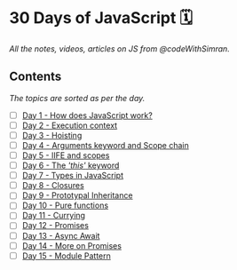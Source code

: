 # 30 Days of JavaScript 🗓

_All the notes, videos, articles on JS from @codeWithSimran._

## Contents

_The topics are sorted as per the day._

- [ ] [Day 1 - How does JavaScript work?](https://github.com/Quadrified/30-Days-of-JS/tree/main/Day-1)
- [ ] [Day 2 - Execution context](https://github.com/Quadrified/30-Days-of-JS/tree/main/Day-2)
- [ ] [Day 3 - Hoisting](https://github.com/Quadrified/30-Days-of-JS/tree/main/Day-3)
- [ ] [Day 4 - Arguments keyword and Scope chain](https://github.com/Quadrified/30-Days-of-JS/tree/main/Day-4)
- [ ] [Day 5 - IIFE and scopes](https://github.com/Quadrified/30-Days-of-JS/tree/main/Day-5)
- [ ] [Day 6 - The _'this'_ keyword](https://github.com/Quadrified/30-Days-of-JS/tree/main/Day-6)
- [ ] [Day 7 - Types in JavaScript](https://github.com/Quadrified/30-Days-of-JS/tree/main/Day-7)
- [ ] [Day 8 - Closures](https://github.com/Quadrified/30-Days-of-JS/tree/main/Day-8)
- [ ] [Day 9 - Prototypal Inheritance](https://github.com/Quadrified/30-Days-of-JS/tree/main/Day-9)
- [ ] [Day 10 - Pure functions](https://github.com/Quadrified/30-Days-of-JS/tree/main/Day-10)
- [ ] [Day 11 - Currying](https://github.com/Quadrified/30-Days-of-JS/tree/main/Day-11)
- [ ] [Day 12 - Promises](https://github.com/Quadrified/30-Days-of-JS/tree/main/Day-12)
- [ ] [Day 13 - Async Await](https://github.com/Quadrified/30-Days-of-JS/tree/main/Day-13)
- [ ] [Day 14 - More on Promises](https://github.com/Quadrified/30-Days-of-JS/tree/main/Day-14)
- [ ] [Day 15 - Module Pattern](https://github.com/Quadrified/30-Days-of-JS/tree/main/Day-15)
